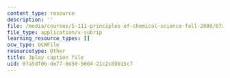 ```yaml
---
content_type: resource
description: ''
file: /media/courses/5-111-principles-of-chemical-science-fall-2008/07a5df0bde770e50566421c2c69b15c7_C_Kg0EMPEJ8.srt
file_type: application/x-subrip
learning_resource_types: []
ocw_type: OCWFile
resourcetype: Other
title: 3play caption file
uid: 07a5df0b-de77-0e50-5664-21c2c69b15c7
---
```

